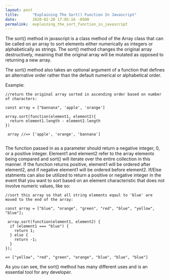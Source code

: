 ```yaml
---
layout: post
title:      "Explaining The Sort() Function In Javascript"
date:       2020-02-20 17:05:16 -0500
permalink:  explaining_the_sort_function_in_javascript
---
```


The sort() method in javascript is a class method of the Array class that can be called on an array to sort elements either numerically as integers or alphabetically as strings. The sort() method changes the original array destructively, meaining that the original array will be mutated as opposed to returning a new array. 

The sort() method also takes an optional argument of a function that defines an alternative order rather than the default numerical or alphabetical order.

Example:

```
//return the original array sorted in ascending order based on number of characters:

const array = ["bannana", 'apple', 'orange']

array.sort(function(element1, element2){
  return element1.length - element2.length
})

 array //=> ['apple', 'orange', 'bannana']


```







The function passed in as a parameter should return a negative integer, 0, or a positive integer. Element1 and element2 refer to the array elements being compared and sort() will iterate over the entire collection in this manner. If the function returns positive, element1 will be ordered after element2, and if negative element1 will be ordered before element2. If/Else statments can also be utilized to return a positive or negative integer in the event that you want to sort based on  an element characteristic that does not involve numeric values, like so:

```
//sort this array so that all string elements eqaul to 'blue' are moved to the end of the array: 

const array = ["blue", "orange", "green", "red", "blue", "yellow", "blue"];

 array.sort(function(element1, element2) {
  if (element1 === "blue") {
    return 1;
  } else {
    return -1;
  }
});

=> ["yellow", "red", "green", "orange", "blue", "blue", "blue"]
```

As you can see, the sort() method has many different uses and is an essential tool for any developer.




